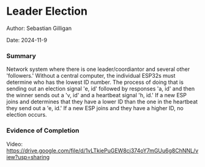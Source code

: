 #  Leader Election

Author: Sebastian Gilligan

Date: 2024-11-9

### Summary

Network system where there is one leader/coordiantor and several other 'followers.' Without a central computer, the individual ESP32s must determine who has the lowest ID number. The process of doing that is sending out an election signal 'e, id' followed by responses 'a, id' and then the winner sends out a 'v, id' and a heartbeat signal 'h, id.' If a new ESP joins and determines that they have a lower ID than the one in the heartbeat they send out a 'e, id.' If a new ESP joins and they have a higher ID, no election occurs. 

### Evidence of Completion

Video: https://drive.google.com/file/d/1vLTkiePuGEW8cj374oY7mGUu6g8ChNNL/view?usp=sharing




